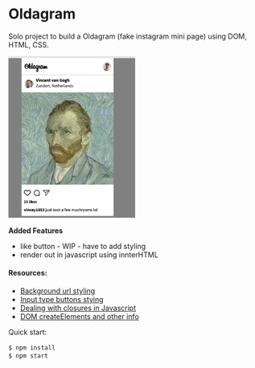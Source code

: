 
# Oldagram

Solo project to build a Oldagram (fake instagram mini page) using DOM, HTML, CSS. 


<img src="https://github.com/IngridGdesigns/oldagram/blob/main/images/appScreenshot.png" width="50%" height="50%">

**Added Features**
- like button - WIP - have to add styling
- render out in javascript using innterHTML

#### Resources: 

- [Background url styling](https://www.digitalocean.com/community/tutorials/how-to-apply-background-styles-to-html-elements-with-css)
- [Input type buttons stying](https://www.w3docs.com/tools/code-editor/13847)
- [Dealing with closures in Javascript](https://stackoverflow.com/questions/19586137/addeventlistener-using-for-loop-and-passing-values)
- [DOM createElements and other info](https://www.javascripttutorial.net/javascript-dom/javascript-innerhtml-vs-createelement/)

Quick start:

```
$ npm install
$ npm start
````


